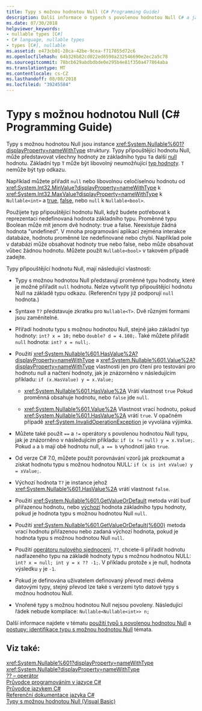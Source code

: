 ```yaml
---
title: Typy s možnou hodnotou Null (C# Programming Guide)
description: Další informace o typech s povolenou hodnotou Null C# a jak se dají použít
ms.date: 07/30/2018
helpviewer_keywords:
- nullable types [C#]
- C# language, nullable types
- types [C#], nullable
ms.assetid: e473cb01-28ca-42be-9cea-f717055d72c6
ms.openlocfilehash: 64b326b82cd022ed6590a232546690e2ec2a5c78
ms.sourcegitcommit: 78bcb629abdbdbde0e295b4e81f350a477864aba
ms.translationtype: MT
ms.contentlocale: cs-CZ
ms.lasthandoff: 08/08/2018
ms.locfileid: "39245584"
---
```

# <a name="nullable-types-c-programming-guide"></a>Typy s možnou hodnotou Null (C# Programming Guide)

Typy s možnou hodnotou Null jsou instance <xref:System.Nullable%601?displayProperty=nameWithType> struktury. Typy připouštějící hodnotu Null, může představovat všechny hodnoty ze základního typu `T`a další [null](../../language-reference/keywords/null.md) hodnotu. Základní typ `T` může být libovolný neumožňující [typ hodnoty](../../language-reference/keywords/value-types.md). `T` nemůže být typ odkazu.

Například můžete přiřadit `null` nebo libovolnou celočíselnou hodnotu od <xref:System.Int32.MinValue?displayProperty=nameWithType> k <xref:System.Int32.MaxValue?displayProperty=nameWithType> k `Nullable<int>` a [true](../../language-reference/keywords/true-literal.md), [false](../../language-reference/keywords/false-literal.md), nebo `null` k `Nullable<bool>`.

Použijete typ připouštějící hodnotu Null, když budete potřebovat k reprezentaci nedefinovaná hodnota základního typu. Proměnné typu Boolean může mít jenom dvě hodnoty: true a false. Neexistuje žádná hodnota "undefined". V mnoha programování aplikací zejména interakce databáze, hodnotu proměnné lze nedefinované nebo chybí. Například pole v databázi může obsahovat hodnoty true nebo false, nebo může obsahovat vůbec žádnou hodnotu. Můžete použít `Nullable<bool>` v takovém případě zadejte.

Typy připouštějící hodnotu Null, mají následující vlastnosti:
  
- Typy s možnou hodnotou Null představují proměnné typu hodnoty, které je možné přiřadit `null` hodnotu. Nelze vytvořit typ připouštějící hodnotu Null na základě typu odkazu. (Referenční typy již podporují `null` hodnota.)  
  
- Syntaxe `T?` představuje zkratku pro `Nullable<T>`. Dvě různými formami jsou zaměnitelné.  
  
- Přiřadí hodnotu typu s možnou hodnotou Null, stejně jako základní typ hodnoty: `int? x = 10;` nebo `double? d = 4.108;`. Také můžete přiřadit `null` hodnota: `int? x = null;`.  
  
- Použití <xref:System.Nullable%601.HasValue%2A?displayProperty=nameWithType> a <xref:System.Nullable%601.Value%2A?displayProperty=nameWithType> vlastnosti jen pro čtení pro testování pro hodnotu null a načtení hodnoty, jak je znázorněno v následujícím příkladu: `if (x.HasValue) y = x.Value;`  
  
  - <xref:System.Nullable%601.HasValue%2A> Vrátí vlastnost `true` Pokud proměnná obsahuje hodnotu, nebo `false` jde `null`.
  
  - <xref:System.Nullable%601.Value%2A> Vlastnost vrací hodnotu, pokud <xref:System.Nullable%601.HasValue%2A> vrátí `true`. V opačném případě <xref:System.InvalidOperationException> je vyvolána výjimka.  
  
- Můžete také použít `==` a `!=` operátory s povolenou hodnotou Null typu, jak je znázorněno v následujícím příkladu: `if (x != null) y = x.Value;`. Pokud `a` a `b` mají obě hodnotu null, `a == b` vyhodnotí jako `true`.  

- Od verze C# 7.0, můžete použít porovnávání vzorů jak prozkoumat a získat hodnotu typu s možnou hodnotou NULL: `if (x is int xValue) y = xValue;`.
  
- Výchozí hodnota `T?` je instance jehož <xref:System.Nullable%601.HasValue%2A> vrátí vlastnost `false`.  

- Použití <xref:System.Nullable%601.GetValueOrDefault> metoda vrátí buď přiřazenou hodnotu, nebo [výchozí](../../language-reference/keywords/default-values-table.md) hodnota základního typu hodnoty, pokud je hodnota typu s možnou hodnotou Null `null`.  

- Použití <xref:System.Nullable%601.GetValueOrDefault(%600)> metoda vrací hodnotu přiřazenou nebo zadaná výchozí hodnota, pokud je hodnota typu s možnou hodnotou Null `null`.
  
- Použití [operátoru nulového sjednocení](../../language-reference/operators/null-coalescing-operator.md), `??`, chcete-li přiřadit hodnotu nadřazeného typu na základě hodnoty typu s možnou hodnotou NULL: `int? x = null; int y = x ?? -1;`. V příkladu protože `x` je null, hodnota výsledku `y` je `-1`.

- Pokud je definována uživatelem definovaný převod mezi dvěma datovými typy, stejný převod lze také s verzemi tyto datové typy s možnou hodnotou Null.
  
- Vnořené typy s možnou hodnotou Null nejsou povoleny. Následující řádek nebude kompilace: `Nullable<Nullable<int>> n;`  

Další informace najdete v tématu [použití typů s povolenou hodnotou Null](using-nullable-types.md) a [postupy: identifikace typu s možnou hodnotou Null](how-to-identify-a-nullable-type.md) témata.
  
## <a name="see-also"></a>Viz také:

 <xref:System.Nullable%601?displayProperty=nameWithType>  
 <xref:System.Nullable?displayProperty=nameWithType>  
 [?? – operátor](../../language-reference/operators/null-coalescing-operator.md)  
 [Průvodce programováním v jazyce C#](../index.md)  
 [Průvodce jazykem C#](../../index.md)  
 [Referenční dokumentace jazyka C#](../../language-reference/index.md)  
 [Typy s možnou hodnotou Null (Visual Basic)](../../../visual-basic/programming-guide/language-features/data-types/nullable-value-types.md)  
